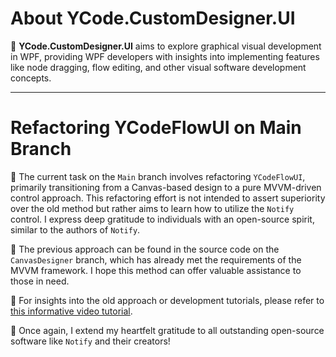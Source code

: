 # About YCode.CustomDesigner.UI

🎨 **YCode.CustomDesigner.UI** aims to explore graphical visual development in WPF, providing WPF developers with insights into implementing features like node dragging, flow editing, and other visual software development concepts.

---

# Refactoring YCodeFlowUI on Main Branch

🔧 The current task on the `Main` branch involves refactoring `YCodeFlowUI`, primarily transitioning from a Canvas-based design to a pure MVVM-driven control approach. This refactoring effort is not intended to assert superiority over the old method but rather aims to learn how to utilize the `Notify` control. I express deep gratitude to individuals with an open-source spirit, similar to the authors of `Notify`.

📁 The previous approach can be found in the source code on the `CanvasDesigner` branch, which has already met the requirements of the MVVM framework. I hope this method can offer valuable assistance to those in need.

📝 For insights into the old approach or development tutorials, please refer to [this informative video tutorial](https://www.bilibili.com/video/BV177421N76v/?share_source=copy_web&vd_source=09ea16918da424f6bed95ad4cd89fcf1).

🙏 Once again, I extend my heartfelt gratitude to all outstanding open-source software like `Notify` and their creators!

